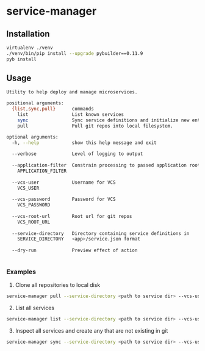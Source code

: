 # service-manager
## Installation

```bash
virtualenv ./venv
./venv/bin/pip install --upgrade pybuilder==0.11.9
pyb install
```

## Usage

```bash
Utility to help deploy and manage microservices.

positional arguments:
  {list,sync,pull}      commands
    list                List known services
    sync                Sync service definitions and initialize new entries.
    pull                Pull git repos into local filesystem.

optional arguments:
  -h, --help            show this help message and exit
  
  --verbose             Level of logging to output
  
  --application-filter  Constrain processing to passed application root
    APPLICATION_FILTER 
    
  --vcs-user            Username for VCS
    VCS_USER   
    
  --vcs-password        Password for VCS
    VCS_PASSWORD 
    
  --vcs-root-url        Root url for git repos
    VCS_ROOT_URL 
    
  --service-directory   Directory containing service definitions in
    SERVICE_DIRECTORY   <app>/service.json format
    
  --dry-run             Preview effect of action
  
```

 ### Examples
 
 1. Clone all repositories to local disk
 
 ```bash
 service-manager pull --service-directory <path to service dir> --vcs-user <user name> --vcs-password <pass> --vcs-root-url <url>
 ``` 
 2. List all services
 
 ```bash
 service-manager list --service-directory <path to service dir> --vcs-user <user name> --vcs-password <pass> --vcs-root-url <url>
 ```
 3. Inspect all services and create any that are not existing in git
 
 ```bash
 service-manager sync --service-directory <path to service dir> --vcs-user <user name> --vcs-password <pass> --vcs-root-url <url>
 ```
 
  
